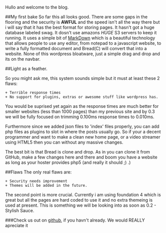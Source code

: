 Hullo and welcome to the blog.

##My first bake
So far this all looks good. There are some gaps in the flooring and the security is __AWFUL__ and the speed isn't all the way there but i will say that it has the best format for storing pages. It hasn't got a huge database labeled swag. It dosn't use amazons *HUGE*  S3 servers to keep it running. It uses a simple bit of [MarkDown](http://lmgtfy.com/?q=markdown) which is a beautiful technology that allows people to use any editor, from notepad to a javascript website, to write a fully formatted document and Bread(C) will convert that into a website. None of this wordpress bloatware, just a simple drag and drop and its on the navbar.

##Light as a feather.

So you might ask me, this system sounds simple but it must at least these 2 flaws:

    + Terrible response times
    + No support for plugins, extras or awesome stuff like wordpress has.
    
You would be suprised yet again as the response times are much better for smaller websites (less than 1000 pages) than my previous site and by 0.3 we will be fully focused on trimming 0.100ms response times to 0.010ms.

Furthermore since we added json files to 'index' files properly, you can add php files as plugins to slot in where the posts usually go. So if your a decent programmer and want to make a clean new home page, or a video streamer using HTML5 then you can without any massive changes.

The best bit is that Bread is clone and drop. As in you can clone it from GitHub, make a few changes here and there and boom you have a website as long as your hoster provides php5 (and really it should ;) .)

##Flaws
The only real flaws are:

    + Security needs improvement
    + Themes will be added in the future.
    
The second point is more crucial. Currently i am using foundation 4 which is great but all the pages are hard coded to use it and no extra themeing is used at present. This is something we will be looking into as soon as 0.2 - Stylish Sauce.

###Check us out on [github](http://github.com/Half-Shot/Bread), if you havn't already. We would REALLY apreciate it
